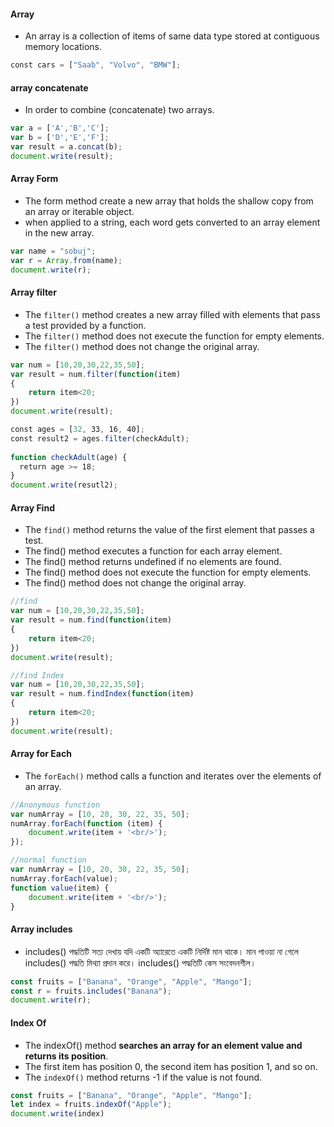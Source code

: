 #### Array
* An array is a collection of items of same data type stored at contiguous memory locations.
```js
const cars = ["Saab", "Volvo", "BMW"];
```
#### array concatenate
* In order to combine (concatenate) two arrays.
```js
var a = ['A','B','C'];
var b = ['D','E','F'];
var result = a.concat(b);
document.write(result);
```
#### Array Form
* The form method create a new array that holds the shallow copy from an array or iterable object.
* when applied to a string, each word gets converted to an array element in the new array.
```js
var name = "sobuj";
var r = Array.from(name);
document.write(r);
```

#### Array filter
* The `filter()` method creates a new array filled with elements that pass a test provided by a function.
* The `filter()` method does not execute the function for empty elements.
* The `filter()` method does not change the original array.
```js
var num = [10,20,30,22,35,50];
var result = num.filter(function(item)
{
	return item<20;
})
document.write(result);

const ages = [32, 33, 16, 40];  
const result2 = ages.filter(checkAdult);  
  
function checkAdult(age) {  
  return age >= 18;  
}
document.write(resutl2);
```

#### Array Find
* The `find()` method returns the value of the first element that passes a test.
* The find() method executes a function for each array element.
* The find() method returns undefined if no elements are found.
* The find() method does not execute the function for empty elements.
* The find() method does not change the original array.
```js
//find
var num = [10,20,30,22,35,50];
var result = num.find(function(item)
{
	return item<20;
})
document.write(result);

//find Index
var num = [10,20,30,22,35,50];
var result = num.findIndex(function(item)
{
	return item<20;
})
document.write(result);
```

#### Array for Each
* The `forEach()` method calls a function and iterates over the elements of an array.
```js
//Anonymous function
var numArray = [10, 20, 30, 22, 35, 50];
numArray.forEach(function (item) {
	document.write(item + '<br/>');
});

//normal function
var numArray = [10, 20, 30, 22, 35, 50];
numArray.forEach(value);
function value(item) {
	document.write(item + '<br/>');
}
```

#### Array includes

* includes() পদ্ধতিটি সত্য দেখায় যদি একটি অ্যারেতে একটি নির্দিষ্ট মান থাকে। মান পাওয়া না গেলে includes() পদ্ধতি মিথ্যা প্রদান করে। includes() পদ্ধতিটি কেস সংবেদনশীল।
```js
const fruits = ["Banana", "Orange", "Apple", "Mango"];
const r = fruits.includes("Banana");
document.write(r);
```

#### Index Of
* The indexOf() method **searches an array for an element value and returns its position**. 
* The first item has position 0, the second item has position 1, and so on.
* The `indexOf()` method returns -1 if the value is not found.
```js
const fruits = ["Banana", "Orange", "Apple", "Mango"];
let index = fruits.indexOf("Apple");
document.write(index)
```
